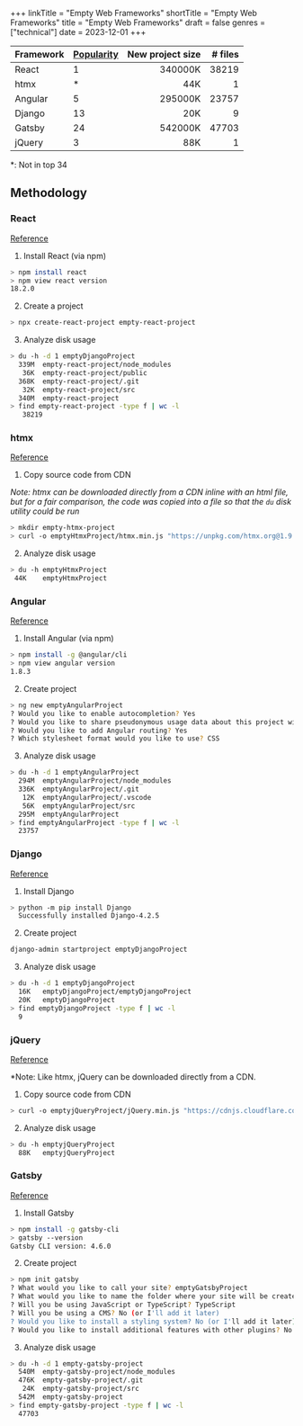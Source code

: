 +++
linkTitle = "Empty Web Frameworks"
shortTitle = "Empty Web Frameworks"
title = "Empty Web Frameworks"
draft = false
genres = ["technical"]
date = 2023-12-01
+++


| Framework | [Popularity](https://survey.stackoverflow.co/2023/#technology-most-popular-technologies) | New project size | # files | 
| :- | :- | -: | -: | 
| React | 1 | 340000K | 38219 | 
| htmx | \* | 44K | 1 |
| Angular | 5 | 295000K | 23757 | 
| Django | 13 | 20K | 9 |
| Gatsby | 24 | 542000K | 47703 | 
| jQuery | 3 | 88K | 1 |


\*: Not in top 34

## Methodology

### React

[Reference](https://create-react-app.dev/docs/getting-started/)

1. Install React (via npm)

```bash
> npm install react
> npm view react version
18.2.0
```

2. Create a project

```bash
> npx create-react-project empty-react-project
```

3. Analyze disk usage

```bash
> du -h -d 1 emptyDjangoProject 
  339M	empty-react-project/node_modules
   36K	empty-react-project/public
  368K	empty-react-project/.git
   32K	empty-react-project/src
  340M	empty-react-project
> find empty-react-project -type f | wc -l
   38219
```

### htmx

[Reference](https://htmx.org/docs/#installing)

1) Copy source code from CDN

*Note: htmx can be downloaded directly from a CDN inline with an html file, but for a fair comparison, the code was copied into a file so that the `du` disk utility could be run*

```bash
> mkdir empty-htmx-project
> curl -o emptyHtmxProject/htmx.min.js "https://unpkg.com/htmx.org@1.9.5/dist/htmx.min.js"
```

2) Analyze disk usage

```bash
> du -h emptyHtmxProject
 44K	emptyHtmxProject
```

### Angular

[Reference](https://angular.io/guide/setup-local)

1) Install Angular (via npm) 

```bash
> npm install -g @angular/cli
> npm view angular version
1.8.3
```

2) Create project

```bash
> ng new emptyAngularProject
? Would you like to enable autocompletion? Yes
? Would you like to share pseudonymous usage data about this project with the Angular Team? No
? Would you like to add Angular routing? Yes
? Which stylesheet format would you like to use? CSS
```

3) Analyze disk usage

```bash
> du -h -d 1 emptyAngularProject 
  294M	emptyAngularProject/node_modules
  336K	emptyAngularProject/.git
   12K	emptyAngularProject/.vscode
   56K	emptyAngularProject/src
  295M	emptyAngularProject
> find emptyAngularProject -type f | wc -l 
  23757
```

### Django

[Reference](https://docs.djangoproject.com/en/4.2/intro/tutorial01/)

1) Install Django

```bash
> python -m pip install Django
  Successfully installed Django-4.2.5
```

2) Create project

```bash
django-admin startproject emptyDjangoProject
```

3) Analyze disk usage

```bash
> du -h -d 1 emptyDjangoProject 
  16K	emptyDjangoProject/emptyDjangoProject
  20K	emptyDjangoProject
> find emptyDjangoProject -type f | wc -l 
  9
```

### jQuery

[Reference](https://jquery.com/download/)

*Note: Like htmx, jQuery can be downloaded directly from a CDN.

1) Copy source code from CDN

```bash
> curl -o emptyjQueryProject/jQuery.min.js "https://cdnjs.cloudflare.com/ajax/libs/jquery/3.7.1/jquery.min.js"
```

2) Analyze disk usage

```bash
> du -h emptyjQueryProject 
  88K	emptyjQueryProject
```

### Gatsby

[Reference](https://www.gatsbyjs.com/docs/quick-start/)

1) Install Gatsby

```bash
> npm install -g gatsby-cli
> gatsby --version
Gatsby CLI version: 4.6.0
```

2) Create project

```bash
> npm init gatsby
? What would you like to call your site? emptyGatsbyProject
? What would you like to name the folder where your site will be created? empty-gatsby-project/
? Will you be using JavaScript or TypeScript? TypeScript
? Will you be using a CMS? No (or I'll add it later)
? Would you like to install a styling system? No (or I'll add it later)
? Would you like to install additional features with other plugins? No
```

3) Analyze disk usage

```bash
> du -h -d 1 empty-gatsby-project 
  540M	empty-gatsby-project/node_modules
  476K	empty-gatsby-project/.git
   24K	empty-gatsby-project/src
  542M	empty-gatsby-project
> find empty-gatsby-project -type f | wc -l  
  47703
```


